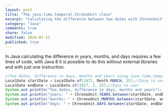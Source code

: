 ```yaml
---
layout: post
title: "The java.time.temporal.ChronoUnit class"
excerpt: "Calculating the difference between two dates with ChronoUnit"
category: "Java"
comments: true
share: false
modified: 2024-07-11
published: true
---
```


In Java calculating the difference in years, months, and days requires a few lines of code, with Java 8 it is possible to do this without external libraries and with just one instruction.

```java
//Two dates, difference in days, months and years using java.time.temporal.ChronoUnit and java.time.LocalDate
LocalDate startDate = LocalDate.of(1972, Month.MARCH, 25);//Easy to use!!
LocalDate endDate = LocalDate.of(2017, 3, 25);//Easy to use! 
System.out.println("Two dates, difference in days, months and years");
System.out.println("years: " + ChronoUnit.YEARS.between(startDate, endDate));
System.out.println("months: " + ChronoUnit.MONTHS.between(startDate, endDate));
System.out.println("days: " + ChronoUnit.DAYS.between(startDate, endDate));
```     
   